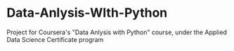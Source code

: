 # Data-Anlysis-WIth-Python
Project for Coursera's "Data Anlysis with Python" course, under the Applied Data Science Certificate program
